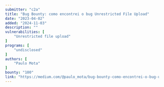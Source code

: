 ```yaml
---
submitter: "c2a"
title: "Bug Bounty: como encontrei o bug Unrestricted File Upload"
date: "2023-04-02"
added: "2024-11-03"
description: ""
vulnerabilities: [
    "Unrestricted file upload"
]
programs: [
    "undisclosed"
]
authors: [
    "Paulo Mota"
]
bounty: "100"
link: "https://medium.com/@paulo_mota/bug-bounty-como-encontrei-o-bug-unrestricted-file-upload-dd1a61adc9fd"
---
```




